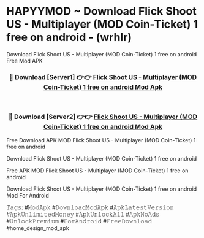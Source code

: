 # HAPYYMOD ~ Download Flick Shoot US - Multiplayer (MOD Coin-Ticket) 1 free on android - (wrhlr)
Download Flick Shoot US - Multiplayer (MOD Coin-Ticket) 1 free on android Free Mod APK

<div align="center">
<h3>🔴 Download [Server1] 👉👉 <a href="https://apk-comot.site?title=Flick_Shoot_US_-_Multiplayer_(MOD_Coin-Ticket)_1_free_on_android">Flick Shoot US - Multiplayer (MOD Coin-Ticket) 1 free on android Mod Apk</a></h3><br>

<h3>🔴 Download [Server2] 👉👉 <a href="https://apk-comot.site?title=Flick_Shoot_US_-_Multiplayer_(MOD_Coin-Ticket)_1_free_on_android">Flick Shoot US - Multiplayer (MOD Coin-Ticket) 1 free on android Mod Apk</a></h3>
</div>


Free Download APK MOD Flick Shoot US - Multiplayer (MOD Coin-Ticket) 1 free on android

Download Flick Shoot US - Multiplayer (MOD Coin-Ticket) 1 free on android 

Free APK MOD Flick Shoot US - Multiplayer (MOD Coin-Ticket) 1 free on android 

Download Flick Shoot US - Multiplayer (MOD Coin-Ticket) 1 free on android Mod For Android

𝚃𝚊𝚐𝚜: #𝙼𝚘𝚍𝙰𝚙𝚔 #𝙳𝚘𝚠𝚗𝚕𝚘𝚊𝚍𝙼𝚘𝚍𝙰𝚙𝚔 #𝙰𝚙𝚔𝙻𝚊𝚝𝚎𝚜𝚝𝚅𝚎𝚛𝚜𝚒𝚘𝚗 #𝙰𝚙𝚔𝚄𝚗𝚕𝚒𝚖𝚒𝚝𝚎𝚍𝙼𝚘𝚗𝚎𝚢 #𝙰𝚙𝚔𝚄𝚗𝚕𝚘𝚌𝚔𝙰𝚕𝚕 #𝙰𝚙𝚔𝙽𝚘𝙰𝚍𝚜 #𝚄𝚗𝚕𝚘𝚌𝚔𝙿𝚛𝚎𝚖𝚒𝚞𝚖 #𝙵𝚘𝚛𝙰𝚗𝚍𝚛𝚘𝚒𝚍 #𝙵𝚛𝚎𝚎𝙳𝚘𝚠𝚗𝚕𝚘𝚊𝚍 #home_design_mod_apk